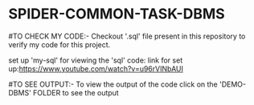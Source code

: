 # SPIDER-COMMON-TASK-DBMS

#TO CHECK MY CODE:-
Checkout '.sql' file present in this repository to verify my code for this project.

set up 'my-sql' for viewing the 'sql' code:
link for set up:https://www.youtube.com/watch?v=u96rVINbAUI

#TO SEE OUTPUT:-
To view the output of the code click on the 'DEMO-DBMS' FOLDER to see the output
